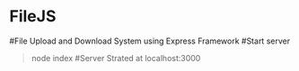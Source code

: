 # FileJS
#File Upload and Download System using Express Framework
#Start server 
>node index
#Server Strated at localhost:3000
